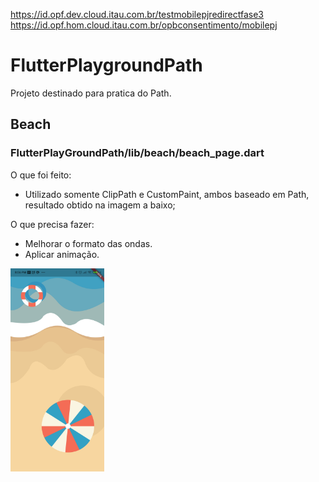 https://id.opf.dev.cloud.itau.com.br/testmobilepjredirectfase3 
 https://id.opf.hom.cloud.itau.com.br/opbconsentimento/mobilepj

# FlutterPlaygroundPath

Projeto destinado para pratica do Path.


## Beach

### FlutterPlayGroundPath/lib/beach/beach_page.dart
 O que foi feito:
 - Utilizado somente ClipPath e CustomPaint, ambos baseado em Path, resultado obtido na imagem a baixo;
 
 O que precisa fazer:
 - Melhorar o formato das ondas.
 - Aplicar animação.

<p float="left">
<img src="midia/beach.jpg"   width="150" >
 </p>
